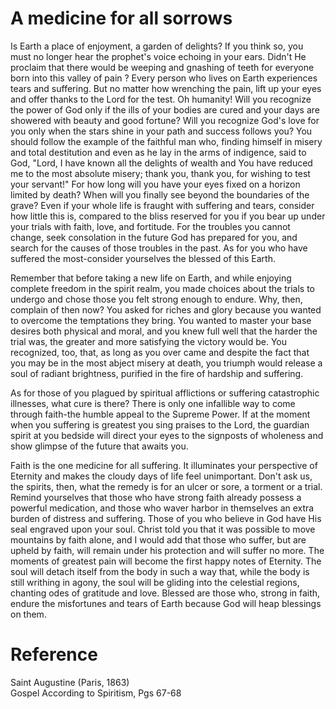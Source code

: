 # A medicine for all sorrows

Is Earth a place of enjoyment, a garden of delights? If you think so, you must no longer hear the prophet's voice echoing in your ears. Didn't He proclaim that there would be weeping and gnashing of teeth for everyone born into this valley of pain ? Every person who lives on Earth experiences tears and suffering. But no matter how wrenching the pain, lift up your eyes and offer thanks to the Lord for the test. Oh humanity! Will you recognize the power of God only if the ills of your bodies are cured and your days are showered with beauty and good fortune? Will you recognize God's love for you only when the stars shine in your path and success follows you? You should follow the example of the faithful man who, finding himself in misery and total destitution and even as he lay in the arms of indigence, said to God, "Lord, I have known all the delights of wealth and You have reduced me to the most absolute misery; thank you, thank you, for wishing to test your servant!" For how long will you have your eyes fixed on a horizon limited by death? When will you finally see beyond the boundaries of the grave? Even if your whole life is fraught with suffering and tears, consider how little this is, compared to the bliss reserved for you if you bear up under your trials with faith, love, and fortitude. For the troubles you cannot change, seek consolation in the future God has prepared for you, and search for the causes of those troubles in the past. As for you who have suffered the most-consider yourselves the blessed of this Earth.

Remember that before taking a new life on Earth, and while enjoying complete freedom in the spirit realm, you made choices about the trials to undergo and chose those you felt strong enough to endure. Why, then, complain of then now? You asked for riches and glory because you wanted to overcome the temptations they bring. You wanted to master your base desires both physical and moral, and you knew full well that the harder the trial was, the greater and more satisfying the victory would be. You recognized, too, that, as long as you over came and despite the fact that you may be in the most abject misery at death, you triumph would release a soul of radiant brightness, purified in the fire of hardship and suffering.

As for those of you plagued by spiritual afflictions or suffering catastrophic illnesses, what cure is there? There is only one infallible way to come through faith-the humble appeal to the Supreme Power. If at the moment when you suffering is greatest you sing praises to the Lord, the guardian spirit at you bedside will direct your eyes to the signposts of wholeness and show glimpse of the future that awaits you.

Faith is the one medicine for all suffering. It illuminates your perspective of Eternity and makes the cloudy days of life feel unimportant. Don't ask us, the spirits, then, what the remedy is for an ulcer or sore, a torment or a trial. Remind yourselves that those who have strong faith already possess a powerful medication, and those who waver harbor in themselves an extra burden of distress and suffering. Those of you who believe in God have His seal engraved upon your soul. Christ told you that it was possible to move mountains by faith alone, and I would add that those who suffer, but are upheld by faith, will remain under his protection and will suffer no more. The moments of greatest pain will become the first happy notes of Eternity. The soul will detach itself from the body in such a way that, while the body is still writhing in agony, the soul will be gliding into the celestial regions, chanting odes of gratitude and love. Blessed are those who, strong in faith, endure the misfortunes and tears of Earth because God will heap blessings on them.

# Reference
Saint Augustine (Paris, 1863)  
Gospel According to Spiritism, Pgs 67-68  
